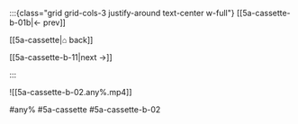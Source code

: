 :::{class="grid grid-cols-3 justify-around text-center w-full"}
[[5a-cassette-b-01b|← prev]]

[[5a-cassette|⌂ back]]

[[5a-cassette-b-11|next →]]

:::

![[5a-cassette-b-02.any%.mp4]]

#any% #5a-cassette #5a-cassette-b-02